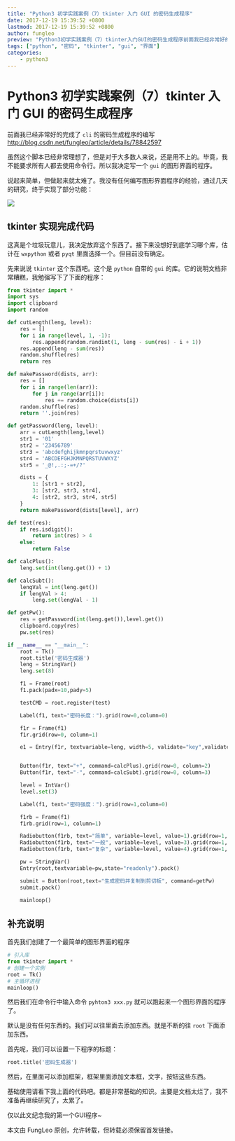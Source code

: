 ```yaml
---
title: "Python3 初学实践案例（7）tkinter 入门 GUI 的密码生成程序"
date: 2017-12-19 15:39:52 +0800
lastmod: 2017-12-19 15:39:52 +0800
author: fungleo
preview: "Python3初学实践案例（7）tkinter入门GUI的密码生成程序前面我已经非常好的完成了cli的密码生成程序的编写http://blog.csdn.net/fungleo/article/details/78842597虽然这个脚本已经非常理想了，但是对于大多数人来说，还是用不上的。毕竟，我不能要求所有人都去使用命令行。所以我决定写一个gui的图形界面的程序。说起来简单，但做"
tags: ["python", "密码", "tkinter", "gui", "界面"]
categories:
    - python3
---
```


# Python3 初学实践案例（7）tkinter 入门 GUI 的密码生成程序

前面我已经非常好的完成了 `cli` 的密码生成程序的编写 http://blog.csdn.net/fungleo/article/details/78842597

虽然这个脚本已经非常理想了，但是对于大多数人来说，还是用不上的。毕竟，我不能要求所有人都去使用命令行。所以我决定写一个 `gui` 的图形界面的程序。

说起来简单，但做起来就太难了。我没有任何编写图形界面程序的经验，通过几天的研究，终于实现了部分功能：

![](https://raw.githubusercontent.com/fengcms/articles/master/image/e0/cd017ef8fe50d960de880dd9846701.gif)
## tkinter 实现完成代码

这真是个垃圾玩意儿，我决定放弃这个东西了。接下来没想好到底学习哪个库，估计在 `wxpython` 或者 `pyqt` 里面选择一个。但目前没有确定。

先来说说 `tkinter` 这个东西吧。这个是 `python` 自带的 `gui` 的库。它的说明文档非常糟糕，我勉强写下了下面的程序：

```python
from tkinter import *
import sys
import clipboard
import random

def cutLength(leng, level):
    res = []
    for i in range(level, 1, -1):
        res.append(random.randint(1, leng - sum(res) - i + 1))
    res.append(leng - sum(res))
    random.shuffle(res)
    return res

def makePassword(dists, arr):
    res = []
    for i in range(len(arr)):
        for j in range(arr[i]):
            res += random.choice(dists[i])
    random.shuffle(res)
    return ''.join(res)

def getPassword(leng, level):
    arr = cutLength(leng,level)
    str1 = '01'
    str2 = '23456789'
    str3 = 'abcdefghijkmnpqrstuvwxyz'
    str4 = 'ABCDEFGHJKMNPQRSTUVWXYZ'
    str5 = '_@!,.:;-=+/?'

    dists = {
        1: [str1 + str2],
        3: [str2, str3, str4],
        4: [str2, str3, str4, str5]
    }
    return makePassword(dists[level], arr)

def test(res):
    if res.isdigit():
        return int(res) > 4
    else:
        return False

def calcPlus():
    leng.set(int(leng.get()) + 1)

def calcSubt():
    lengVal = int(leng.get())
    if lengVal > 4:
        leng.set(lengVal - 1)

def getPw():
    res = getPassword(int(leng.get()),level.get())
    clipboard.copy(res)
    pw.set(res)

if __name__ == "__main__":
    root = Tk()
    root.title('密码生成器')
    leng = StringVar()
    leng.set(8)

    f1 = Frame(root)
    f1.pack(padx=10,pady=5)

    testCMD = root.register(test)

    Label(f1, text="密码长度：").grid(row=0,column=0)

    f1r = Frame(f1)
    f1r.grid(row=0, column=1)

    e1 = Entry(f1r, textvariable=leng, width=5, validate="key",validatecommand=(testCMD, '%P')).grid(row=0,column=1)


    Button(f1r, text="+", command=calcPlus).grid(row=0, column=2)
    Button(f1r, text="-", command=calcSubt).grid(row=0, column=3)

    level = IntVar()
    level.set(3)

    Label(f1, text="密码强度：").grid(row=1,column=0)

    f1rb = Frame(f1)
    f1rb.grid(row=1, column=1)

    Radiobutton(f1rb, text="简单", variable=level, value=1).grid(row=1, column=1)
    Radiobutton(f1rb, text="一般", variable=level, value=3).grid(row=1, column=2)
    Radiobutton(f1rb, text="复杂", variable=level, value=4).grid(row=1, column=3)

    pw = StringVar()
    Entry(root,textvariable=pw,state="readonly").pack()

    submit = Button(root,text="生成密码并复制到剪切板", command=getPw)
    submit.pack()

    mainloop()
```

## 补充说明

首先我们创建了一个最简单的图形界面的程序

```python
# 引入库
from tkinter import *
# 创建一个实例
root = Tk()
# 主循环进程
mainloop()
```

然后我们在命令行中输入命令 `pyhton3 xxx.py` 就可以跑起来一个图形界面的程序了。

默认是没有任何东西的。我们可以往里面去添加东西。就是不断的往 `root` 下面添加东西。

首先呢，我们可以设置一下程序的标题：

```python
root.title('密码生成器')
```

然后，在里面可以添加框架，框架里面添加文本框，文字，按钮这些东西。

基础使用请看下我上面的代码吧。都是非常基础的知识。主要是文档太烂了，我不准备再继续研究了，太累了。

仅以此文纪念我的第一个GUI程序~

本文由 FungLeo 原创，允许转载，但转载必须保留首发链接。

